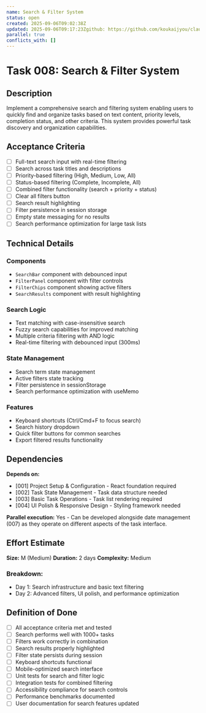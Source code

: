 ```yaml
---
name: Search & Filter System
status: open
created: 2025-09-06T09:02:38Z
updated: 2025-09-06T09:17:23Zgithub: https://github.com/koukaijyou/claude-code-todo/issues/9depends_on: [001, 002, 003, 004]
parallel: true
conflicts_with: []
---
```


# Task 008: Search & Filter System

## Description

Implement a comprehensive search and filtering system enabling users to quickly find and organize tasks based on text content, priority levels, completion status, and other criteria. This system provides powerful task discovery and organization capabilities.

## Acceptance Criteria

- [ ] Full-text search input with real-time filtering
- [ ] Search across task titles and descriptions
- [ ] Priority-based filtering (High, Medium, Low, All)
- [ ] Status-based filtering (Complete, Incomplete, All)
- [ ] Combined filter functionality (search + priority + status)
- [ ] Clear all filters button
- [ ] Search result highlighting
- [ ] Filter persistence in session storage
- [ ] Empty state messaging for no results
- [ ] Search performance optimization for large task lists

## Technical Details

### Components
- `SearchBar` component with debounced input
- `FilterPanel` component with filter controls
- `FilterChips` component showing active filters
- `SearchResults` component with result highlighting

### Search Logic
- Text matching with case-insensitive search
- Fuzzy search capabilities for improved matching
- Multiple criteria filtering with AND logic
- Real-time filtering with debounced input (300ms)

### State Management
- Search term state management
- Active filters state tracking
- Filter persistence in sessionStorage
- Search performance optimization with useMemo

### Features
- Keyboard shortcuts (Ctrl/Cmd+F to focus search)
- Search history dropdown
- Quick filter buttons for common searches
- Export filtered results functionality

## Dependencies

**Depends on:**
- [001] Project Setup & Configuration - React foundation required
- [002] Task State Management - Task data structure needed
- [003] Basic Task Operations - Task list rendering required
- [004] UI Polish & Responsive Design - Styling framework needed

**Parallel execution:** Yes - Can be developed alongside date management (007) as they operate on different aspects of the task interface.

## Effort Estimate

**Size:** M (Medium)
**Duration:** 2 days
**Complexity:** Medium

### Breakdown:
- Day 1: Search infrastructure and basic text filtering
- Day 2: Advanced filters, UI polish, and performance optimization

## Definition of Done

- [ ] All acceptance criteria met and tested
- [ ] Search performs well with 1000+ tasks
- [ ] Filters work correctly in combination
- [ ] Search results properly highlighted
- [ ] Filter state persists during session
- [ ] Keyboard shortcuts functional
- [ ] Mobile-optimized search interface
- [ ] Unit tests for search and filter logic
- [ ] Integration tests for combined filtering
- [ ] Accessibility compliance for search controls
- [ ] Performance benchmarks documented
- [ ] User documentation for search features updated
